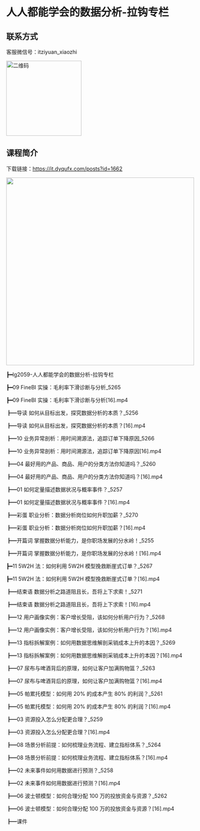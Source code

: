 # 人人都能学会的数据分析-拉钩专栏

## 联系方式

客服微信号：itziyuan_xiaozhi

<img src="https://ziyuanyun.oss-cn-guangzhou.aliyuncs.com/common/20240614073449/666b82192834a.jpg" width="200" height="200" alt="二维码">

## 课程简介

下载链接：https://it.dyqufx.com/posts?id=1662

<img src="https://ziyuanyun.oss-cn-guangzhou.aliyuncs.com/yun/20240515183502/66448fd66897a.jpg" width="500" alt="">

  ┣━lg2059-人人都能学会的数据分析-拉钩专栏

 ┣━09 FineBI 实操：毛利率下滑诊断与分析_5265

 ┣━09 FineBI 实操：毛利率下滑诊断与分析[16].mp4

 ┣━导读 如何从目标出发，探究数据分析的本质？_5256

 ┣━导读 如何从目标出发，探究数据分析的本质？[16].mp4

 ┣━10 业务异常剖析：用时间溯源法，追踪订单下降原因_5266

 ┣━10 业务异常剖析：用时间溯源法，追踪订单下降原因[16].mp4

 ┣━04 最好用的产品、商品、用户的分类方法你知道吗？_5260

 ┣━04 最好用的产品、商品、用户的分类方法你知道吗？[16].mp4

 ┣━01 如何定量描述数据状况与概率事件？_5257

 ┣━01 如何定量描述数据状况与概率事件？[16].mp4

 ┣━彩蛋 职业分析：数据分析岗位如何升职加薪？_5270

 ┣━彩蛋 职业分析：数据分析岗位如何升职加薪？[16].mp4

 ┣━开篇词 掌握数据分析能力，是你职场发展的分水岭！_5255

 ┣━开篇词 掌握数据分析能力，是你职场发展的分水岭！[16].mp4

 ┣━11 5W2H 法：如何利用 5W2H 模型挽救断崖式订单？_5267

 ┣━11 5W2H 法：如何利用 5W2H 模型挽救断崖式订单？[16].mp4

 ┣━结束语 数据分析之路道阻且长，吾将上下求索！_5271

 ┣━结束语 数据分析之路道阻且长，吾将上下求索！[16].mp4

 ┣━12 用户画像实例：客户增长受阻，该如何分析用户行为？_5268

 ┣━12 用户画像实例：客户增长受阻，该如何分析用户行为？[16].mp4

 ┣━13 指标拆解案例：如何用数据思维解剖采销成本上升的本因？_5269

 ┣━13 指标拆解案例：如何用数据思维解剖采销成本上升的本因？[16].mp4

 ┣━07 尿布与啤酒背后的原理，如何让客户加满购物篮？_5263

 ┣━07 尿布与啤酒背后的原理，如何让客户加满购物篮？[16].mp4

 ┣━05 帕累托模型：如何用 20% 的成本产生 80% 的利润？_5261

 ┣━05 帕累托模型：如何用 20% 的成本产生 80% 的利润？[16].mp4

 ┣━03 资源投入怎么分配更合理？_5259

 ┣━03 资源投入怎么分配更合理？[16].mp4

 ┣━08 场景分析前提：如何梳理业务流程、建立指标体系？_5264

 ┣━08 场景分析前提：如何梳理业务流程、建立指标体系？[16].mp4

 ┣━02 未来事件如何用数据进行预测？_5258

 ┣━02 未来事件如何用数据进行预测？[16].mp4

 ┣━06 波士顿模型：如何合理分配 100 万的投放资金与资源？_5262

 ┣━06 波士顿模型：如何合理分配 100 万的投放资金与资源？[16].mp4

 ┣━课件

  